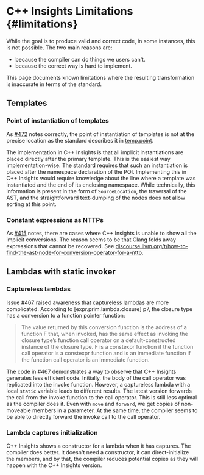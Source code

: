 # C++ Insights Limitations {#limitations}

While the goal is to produce valid and correct code, in some instances, this is not possible. The two main reasons are:

- because the compiler can do things we users can't.
- because the correct way is hard to implement.

This page documents known limitations where the resulting transformation is inaccurate in terms of the standard.

## Templates

### Point of instantiation of templates

As [#472](https://github.com/andreasfertig/cppinsights/issues/472) notes correctly, the point of instantiation of
templates is not at the precise location as the standard describes it in [temp.point](https://eel.is/c++draft/temp.point).

The implementation in C++ Insights is that all implicit instantiations are placed directly after the primary template. This
is the easiest way implementation-wise. The standard requires that such an instantiation is placed after the namespace
declaration of the POI. Implementing this in C++ Insights would require knowledge about the line where a template was
instantiated and the end of its enclosing namespace. While technically, this information is present in the form of
`SourceLocation`, the traversal of the AST, and the straightforward text-dumping of the nodes does not allow sorting at
this point.


### Constant expressions as NTTPs

As [#415](https://github.com/andreasfertig/cppinsights/issues/415) notes, there are cases where C++ Insights is unable to
show all the implicit conversions. The reason seems to be that Clang folds away expressions that cannot be recovered.
See [discourse.llvm.org/t/how-to-find-the-ast-node-for-conversion-operator-for-a-nttp](https://discourse.llvm.org/t/how-to-find-the-ast-node-for-conversion-operator-for-a-nttp/62507/3).


## Lambdas with static invoker

### Captureless lambdas

Issue [#467](https://github.com/andreasfertig/cppinsights/issues/467) raised awareness that captureless lambdas are
more complicated. According to [expr.prim.lambda.closure] p7, the closure type has a conversion to a function pointer
function:

> The value returned by this conversion function is the address of a function F that, when invoked, has the same effect as invoking the
> closure type’s function call operator on a default-constructed instance of the closure type. F is a
> constexpr function if the function call operator is a constexpr function and is an immediate function if the function call operator is an immediate function.

The code in #467 demonstrates a way to observe that C++ Insights generates less efficient code. Initially, the body of
the call operator was replicated into the invoke function. However, a captureless lambda with a local `static` variable leads to
different results. The latest version forwards the call from the invoke function to the call operator. This is still
less optimal as the compiler does it. Even with `move` and `forward`, we get copies of non-moveable members in a parameter.
At the same time, the compiler seems to be able to directly forward the invoke call to the call operator.


### Lambda captures initialization

C++ Insights shows a constructor for a lambda when it has captures. The compiler does better. It doesn't need a
constructor, it can direct-initialize the members, and by that, the compiler reduces potential copies as they will happen
with the C++ Insights version.


